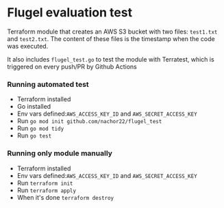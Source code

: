 # Flugel evaluation test

Terraform module that creates an AWS S3 bucket with two files: `test1.txt` and `test2.txt`. The content of these files is the timestamp when the code was executed.

It also includes `flugel_test.go` to test the module with Terratest, which is triggered on every push/PR by Github Actions


### Running automated test
- Terraform installed
- Go installed
- Env vars defined:`AWS_ACCESS_KEY_ID` and `AWS_SECRET_ACCESS_KEY`
- Run `go mod init github.com/nachor22/flugel_test`
- Run `go mod tidy`
- Run `go test`

### Running only module manually
- Terraform installed
- Env vars defined:`AWS_ACCESS_KEY_ID` and `AWS_SECRET_ACCESS_KEY`
- Run `terraform init`
- Run `terraform apply`
- When it's done `terraform destroy`
